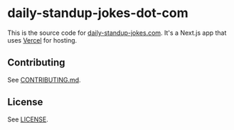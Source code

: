 # daily-standup-jokes-dot-com

This is the source code for [daily-standup-jokes.com](https://daily-standup-jokes.com/). It's a Next.js app that uses [Vercel](https://vercel.com/) for hosting.

## Contributing

See [CONTRIBUTING.md](CONTRIBUTING.md).

## License

See [LICENSE](LICENSE).

